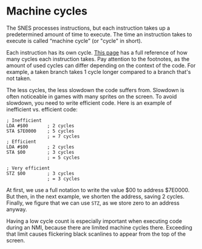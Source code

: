 # Machine cycles

The SNES processes instructions, but each instruction takes up a predetermined amount of time to execute. The time an instruction takes to execute is called “machine cycle” (or "cycle" in short).

Each instruction has its own cycle. [This page](https://wiki.superfamicom.org/65816-reference) has a full reference of how many cycles each instruction takes. Pay attention to the footnotes, as the amount of used cycles can differ depending on the context of the code. For example, a taken branch takes 1 cycle longer compared to a branch that's not taken.

The less cycles, the less slowdown the code suffers from. Slowdown is often noticeable in games with many sprites on the screen. To avoid slowdown, you need to write efficient code. Here is an example of inefficient vs. efficient code:

```
; Inefficient
LDA #$00	   ; 2 cycles
STA $7E0000	   ; 5 cycles
               ; = 7 cycles
; Efficient
LDA #$00       ; 2 cycles
STA $00        ; 3 cycles
               ; = 5 cycles

; Very efficient
STZ $00        ; 3 cycles
               ; = 3 cycles
```
At first, we use a full notation to write the value $00 to address $7E0000. But then, in the next example, we shorten the address, saving 2 cycles. Finally, we figure that we can use `STZ`, as we store zero to an address anyway.

Having a low cycle count is especially important when executing code during an NMI, because there are limited machine cycles there. Exceeding that limit causes flickering black scanlines to appear from the top of the screen.